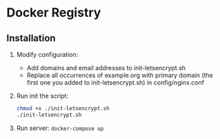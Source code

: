 # Docker Registry

## Installation

1. Modify configuration:

   - Add domains and email addresses to init-letsencrypt.sh
   - Replace all occurrences of example.org with primary domain (the first one you added to init-letsencrypt.sh) in config/nginx.conf

2. Run init the script:

   ```bash
   chmod +x ./init-letsencrypt.sh
   ./init-letsencrypt.sh
   ```

3. Run server: `docker-compose up`
